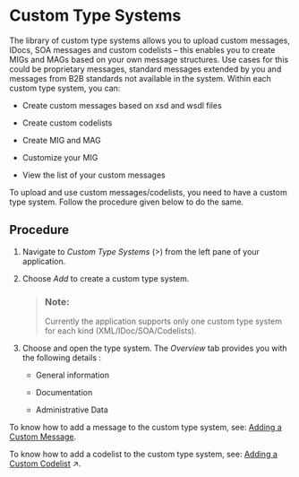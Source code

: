 <!-- loio884bb25dddf14f80b1517f36f3c47f12 -->

<link rel="stylesheet" type="text/css" href="../css/sap-icons.css"/>

# Custom Type Systems

The library of custom type systems allows you to upload custom messages, IDocs, SOA messages and custom codelists – this enables you to create MIGs and MAGs based on your own message structures. Use cases for this could be proprietary messages, standard messages extended by you and messages from B2B standards not available in the system. Within each custom type system, you can:

-   Create custom messages based on xsd and wsdl files

-   Create custom codelists
-   Create MIG and MAG
-   Customize your MIG
-   View the list of your custom messages

To upload and use custom messages/codelists, you need to have a custom type system. Follow the procedure given below to do the same.



<a name="loio884bb25dddf14f80b1517f36f3c47f12__section_ag3_jkt_glb"/>

## Procedure

1.  Navigate to *Custom Type Systems* <span class="SAP-icons-V5">()</span> from the left pane of your application.

2.  Choose *Add* to create a custom type system.

    > ### Note:  
    > Currently the application supports only one custom type system for each kind \(XML/IDoc/SOA/Codelists\).

3.  Choose and open the type system. The *Overview* tab provides you with the following details :
    -   General information

    -   Documentation
    -   Administrative Data


To know how to add a message to the custom type system, see: [Adding a Custom Message](adding-a-custom-message-8b7eb45.md).

To know how to add a codelist to the custom type system, see: [Adding a Custom Codelist](https://help.sap.com/viewer/368c481cd6954bdfa5d0435479fd4eaf/Cloud/en-US/fa0c76f3a3834580be89674c25c5a230.html "Create and add a codelist to the Custom Codelist.") :arrow_upper_right:.

